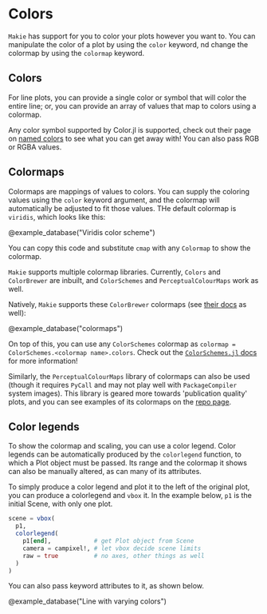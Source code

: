 # Colors

`Makie` has support for you to color your plots however you want to.
You can manipulate the color of a plot by using the `color` keyword,
nd change the colormap by using the `colormap` keyword.

## Colors

For line plots, you can provide a single color or symbol that will color the entire line;
or, you can provide an array of values that map to colors using a colormap.

Any color symbol supported by Color.jl is supported, check out their page on [named colors](http://juliagraphics.github.io/Colors.jl/latest/namedcolors.html) to see what you can get away with!  You can also pass RGB or RGBA values.

## Colormaps

Colormaps are mappings of values to colors.  You can supply the coloring values using the `color` keyword argument, and the colormap will automatically be adjusted to fit those values.  THe default colormap is `viridis`, which looks like this:

@example_database("Viridis color scheme")

You can copy this code and substitute `cmap` with any `Colormap` to show the colormap.

`Makie` supports multiple colormap libraries.  Currently, `Colors` and `ColorBrewer` are inbuilt, and `ColorSchemes` and `PerceptualColourMaps` work as well.

Natively, `Makie` supports these `ColorBrewer` colormaps (see [their docs](https://github.com/timothyrenner/ColorBrewer.jl) as well):

@example_database("colormaps")

On top of this, you can use any `ColorSchemes` colormap as `colormap = ColorSchemes.<colormap name>.colors`.  Check out the [`ColorSchemes.jl` docs](https://juliagraphics.github.io/ColorSchemes.jl/stable/index.html) for more information!

Similarly, the `PerceptualColourMaps` library of colormaps can also be used (though it requires `PyCall` and may not play well with `PackageCompiler` system images).  This library is geared more towards 'publication quality' plots, and you can see examples of its colormaps on the [repo page](https://github.com/peterkovesi/PerceptualColourMaps.jl).

## Color legends

To show the colormap and scaling, you can use a color legend.  Color legends can be automatically produced by the `colorlegend` function, to which a Plot object must be passed.  Its range and the colormap it shows can also be manually altered, as can many of its attributes.

To simply produce a color legend and plot it to the left of the original plot, you can produce a colorlegend and `vbox` it.  In the example below, `p1` is the initial Scene, with only one plot.

```julia
scene = vbox(
  p1,
  colorlegend(
    p1[end],            # get Plot object from Scene
    camera = campixel!, # let vbox decide scene limits
    raw = true          # no axes, other things as well
  )
)
```

You can also pass keyword attributes to it, as shown below.

@example_database("Line with varying colors")
